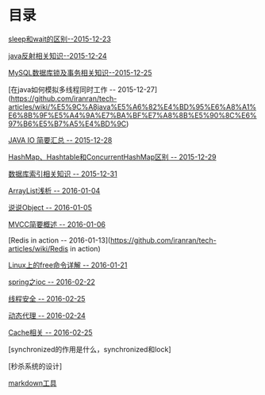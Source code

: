 # 目录
[sleep和wait的区别--2015-12-23](https://github.com/iranran/tech-articles/wiki/sleep%E5%92%8Cwait%E7%9A%84%E5%8C%BA%E5%88%AB)

[java反射相关知识--2015-12-24](https://github.com/iranran/tech-articles/wiki/java%E5%8F%8D%E5%B0%84%E7%9B%B8%E5%85%B3%E7%9F%A5%E8%AF%86)

[MySQL数据库锁及事务相关知识--2015-12-25](https://github.com/iranran/tech-articles/wiki/MySQL%E6%95%B0%E6%8D%AE%E5%BA%93%E9%94%81%E5%8F%8A%E4%BA%8B%E5%8A%A1%E7%9B%B8%E5%85%B3%E7%9F%A5%E8%AF%86)

[在java如何模拟多线程同时工作 -- 2015-12-27] (https://github.com/iranran/tech-articles/wiki/%E5%9C%A8java%E5%A6%82%E4%BD%95%E6%A8%A1%E6%8B%9F%E5%A4%9A%E7%BA%BF%E7%A8%8B%E5%90%8C%E6%97%B6%E5%B7%A5%E4%BD%9C)

[JAVA IO 简要汇总  -- 2015-12-28](https://github.com/iranran/tech-articles/wiki/JAVA-IO-%E7%AE%80%E8%A6%81%E6%B1%87%E6%80%BB)

[HashMap、Hashtable和ConcurrentHashMap区别  -- 2015-12-29](https://github.com/iranran/tech-articles/wiki/HashMap%E3%80%81Hashtable%E5%92%8CConcurrentHashMap%E5%8C%BA%E5%88%AB)

[数据库索引相关知识  -- 2015-12-31](https://github.com/iranran/tech-articles/wiki/数据库索引相关知识)

[ArrayList浅析  -- 2016-01-04](https://github.com/iranran/tech-articles/wiki/ArrayList浅析)

[说说Object -- 2016-01-05](https://github.com/iranran/tech-articles/wiki/说说Object)

[MVCC简要概述 -- 2016-01-06](https://github.com/iranran/tech-articles/wiki/MVCC简要概述)

[Redis in action -- 2016-01-13](https://github.com/iranran/tech-articles/wiki/Redis in action)

[Linux上的free命令详解 -- 2016-01-21](https://github.com/iranran/tech-articles/wiki/Linux上的free命令详解)

[spring之ioc -- 2016-02-22](https://github.com/iranran/tech-articles/wiki/spring之ioc)

[线程安全 -- 2016-02-25](https://github.com/iranran/tech-articles/wiki/线程安全)

[动态代理 -- 2016-02-24](https://github.com/iranran/tech-articles/wiki/动态代理)

[Cache相关 -- 2016-02-25](https://github.com/iranran/tech-articles/wiki/Cache相关)

[synchronized的作用是什么，synchronized和lock]

[秒杀系统的设计]

[markdown工具](https://www.zybuluo.com/mdeditor)

